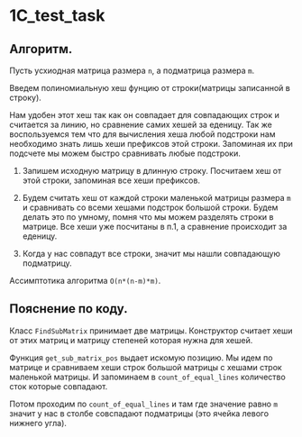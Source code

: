 # 1C_test_task

## Алгоритм.

Пусть усхиодная матрица размера `n`, а подматрица размера `m`.

Введем полиномиальную хеш фунцию от строки(матрицы записанной в строку).


Нам удобен этот хеш так как он совпадает для совпадающих строк и считается за линию, но сравнение самих хешей за еденицу. Так же воспользуемся тем что для вычисления хеша любой подстроки нам необходимо знать лишь хеши префиксов этой строки. Запоминая их при подсчете мы можем быстро сравнивать любые подстроки.


1. Запишем исходную матрицу в длинную строку. Посчитаем хеш от этой строки, запоминая все хеши префиксов.

2. Будем считать хеш от каждой строки маленькой матрицы размера `m` и сравнивать со всеми хешами подстрок большой строки. Будем делать это по умному, помня что мы можем разделять строки в матрице. Все хеши уже посчитаны в п.1, а сравнение происходит за еденицу.

3. Когда у нас совпадут все строки, значит мы нашли совпадающую подматрицу.

Ассимптотика алгоритма `O(n*(n-m)*m)`.


## Пояснение по коду.

Класс `FindSubMatrix` принимает две матрицы. Конструктор считает хеши от этих матриц и матрицу степеней которая нужна для хешей. 

Функция `get_sub_matrix_pos` выдает искомую позицию. Мы идем по матрице и сравниваем хеши строк большой матрицы с хешами строк маленькой матрицы. И запоминаем в `count_of_equal_lines` количество сток которые совпадают.

Потом проходим по `count_of_equal_lines` и там где значение равно `m` значит у нас в столбе совспадают подматрицы (это ячейка левого нижнего угла).


